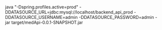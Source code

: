 java "-Dspring.profiles.active=prod" -DDATASOURCE_URL=jdbc:mysql://localhost/backend_api_prod -DDATASOURCE_USERNAME=admin -DDATASOURCE_PASSWORD=admin -jar target/medApi-0.0.1-SNAPSHOT.jar
